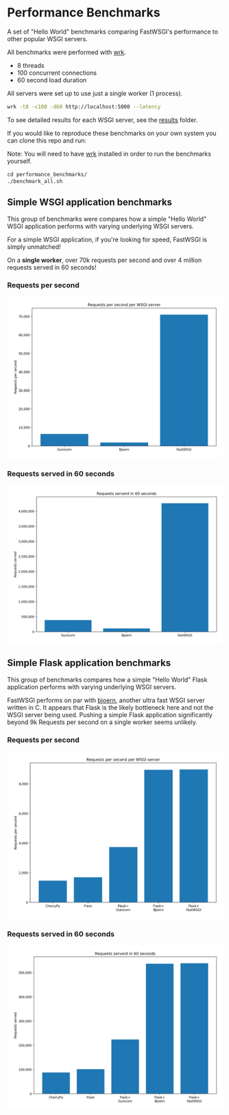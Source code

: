 # Performance Benchmarks

A set of "Hello World" benchmarks comparing FastWSGI's performance to other popular WSGI servers.

All benchmarks were performed with [wrk](https://github.com/wg/wrk).

- 8 threads
- 100 concurrent connections
- 60 second load duration

All servers were set up to use just a single worker (1 process).

```bash
wrk -t8 -c100 -d60 http://localhost:5000 --latency
```

To see detailed results for each WSGI server, see the [results](./results) folder.

If you would like to reproduce these benchmarks on your own system you can clone this repo and run:

Note: You will need to have [wrk](https://github.com/wg/wrk) installed in order to run the benchmarks yourself.

```
cd performance_benchmarks/
./benchmark_all.sh
```

## Simple WSGI application benchmarks

This group of benchmarks were compares how a simple "Hello World" WSGI application performs with varying underlying WSGI servers. 

For a simple WSGI application, if you're looking for speed, FastWSGI is simply unmatched! 

On a **single worker**, over 70k requests per second and over 4 million requests served in 60 seconds!

### Requests per second

![wsgi-requests-per-seond](./graphs/wsgi_requests_per_second.jpg)


### Requests served in 60 seconds

![wsgi-requests-served](./graphs/wsgi_requests_served.jpg)

## Simple Flask application benchmarks

This group of benchmarks compares how a simple "Hello World" Flask application performs with varying underlying WSGI servers. 

FastWSGI performs on par with [bjoern](https://github.com/jonashaag/bjoern), another ultra fast WSGI server written in C. It appears that Flask is the likely bottleneck here and not the WSGI server being used. Pushing a simple Flask application significantly beyond 9k Requests per second on a single worker seems unlikely.


### Requests per second

![flask-requests-per-seond](./graphs/flask_requests_per_second.jpg)


### Requests served in 60 seconds

![requests-served](./graphs/flask_requests_served.jpg)
